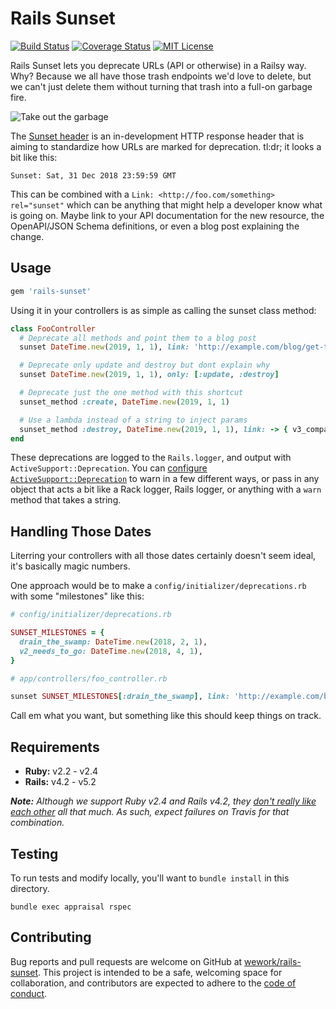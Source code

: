 # Rails Sunset

[![Build Status][travis-image]][travis-url]
[![Coverage Status][coveralls-image]][coveralls-url]
[![MIT License][license-image]][license-url]

Rails Sunset lets you deprecate URLs (API or otherwise) in a Railsy way. Why? Because we all have those trash endpoints we'd love to delete, but we can't just delete them without turning that trash into a full-on garbage fire.

![Take out the garbage](https://user-images.githubusercontent.com/67381/32471240-46bc2786-c32a-11e7-8d0b-903ade85413b.jpeg)

The [Sunset header][sunset-draft] is an in-development HTTP response header that is aiming to standardize how URLs are marked for deprecation. tl:dr; it looks a bit like this:

```
Sunset: Sat, 31 Dec 2018 23:59:59 GMT
```

This can be combined with a `Link: <http://foo.com/something> rel="sunset"` which can be anything that might help a developer know what is going on. Maybe link to your API documentation for the new resource, the OpenAPI/JSON Schema definitions, or even a blog post explaining the change.

[sunset-draft]: https://tools.ietf.org/html/rfc8594

## Usage

```ruby
gem 'rails-sunset'
```

Using it in your controllers is as simple as calling the sunset class method:

``` ruby
class FooController
  # Deprecate all methods and point them to a blog post
  sunset DateTime.new(2019, 1, 1), link: 'http://example.com/blog/get-them-foos-outta-here'

  # Deprecate only update and destroy but dont explain why
  sunset DateTime.new(2019, 1, 1), only: [:update, :destroy]

  # Deprecate just the one method with this shortcut
  sunset_method :create, DateTime.new(2019, 1, 1)

  # Use a lambda instead of a string to inject params
  sunset_method :destroy, DateTime.new(2019, 1, 1), link: -> { v3_company_url(params['id']) }
end
```

These deprecations are logged to the `Rails.logger`, and output with `ActiveSupport::Deprecation`. You can [configure `ActiveSupport::Deprecation`][active-support-deprecation] to warn in a few different ways, or pass in any object that acts a bit like a Rack logger, Rails logger, or anything with a `warn` method that takes a string.

[active-support-deprecation]: http://api.rubyonrails.org/classes/ActiveSupport/Deprecation/Behavior.html

## Handling Those Dates

Literring your controllers with all those dates certainly doesn't seem ideal, it's basically magic numbers.

One approach would be to make a `config/initializer/deprecations.rb` with some "milestones" like this:

``` ruby
# config/initializer/deprecations.rb

SUNSET_MILESTONES = {
  drain_the_swamp: DateTime.new(2018, 2, 1),
  v2_needs_to_go: DateTime.new(2018, 4, 1),
}
```

``` ruby
# app/controllers/foo_controller.rb

sunset SUNSET_MILESTONES[:drain_the_swamp], link: 'http://example.com/blog/get-them-foos-outta-here'
```

Call em what you want, but something like this should keep things on track.

## Requirements

- **Ruby:** v2.2 - v2.4
- **Rails:** v4.2 - v5.2

_**Note:** Although we support Ruby v2.4 and Rails v4.2, they [don't really like each other][it-is-known] all that much. As such, expect failures on Travis for that combination._

[it-is-known]: https://stackoverflow.com/questions/41504106/ruby-2-4-and-rails-4-stack-level-too-deep-systemstackerror

## Testing

To run tests and modify locally, you'll want to `bundle install` in this directory.

``` shell
bundle exec appraisal rspec
```

## Contributing

Bug reports and pull requests are welcome on GitHub at [wework/rails-sunset](https://github.com/wework/rails-sunset). This project is intended to be a safe, welcoming space for collaboration, and contributors are expected to adhere to the [code of conduct](CODE_OF_CONDUCT.md).

[coveralls-image]:https://coveralls.io/repos/github/wework/rails-sunset/badge.svg?branch=master
[coveralls-url]:https://coveralls.io/github/wework/rails-sunset?branch=master

[travis-url]:https://travis-ci.org/wework/rails-sunset
[travis-image]: https://travis-ci.org/wework/rails-sunset.svg?branch=master

[license-url]: LICENSE
[license-image]: http://img.shields.io/badge/license-MIT-000000.svg?style=flat-square
